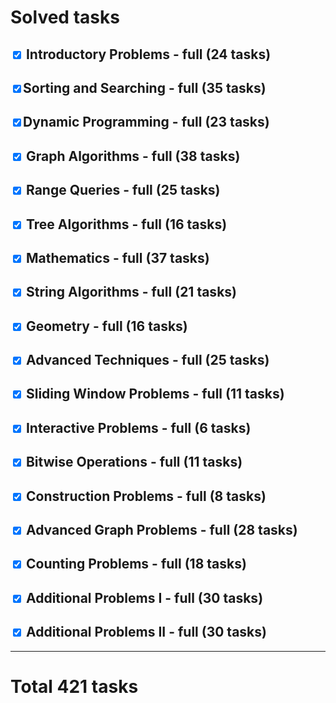 # Solved tasks

## <input type="checkbox" checked> Introductory Problems - full (24 tasks)

## <input type="checkbox" checked>Sorting and Searching - full (35 tasks)

## <input type="checkbox" checked>Dynamic Programming - full (23 tasks)

## <input type="checkbox" checked> Graph Algorithms - full (38 tasks)

## <input type="checkbox" checked>  Range Queries - full (25 tasks)

## <input type="checkbox" checked> Tree Algorithms - full (16 tasks)

## <input type="checkbox" checked> Mathematics - full (37 tasks)

## <input type="checkbox" checked> String Algorithms - full (21 tasks) 

## <input type="checkbox"  checked> Geometry - full (16 tasks)

## <input type="checkbox" checked> Advanced Techniques - full (25 tasks)

## <input type="checkbox" checked> Sliding Window Problems - full (11 tasks)

## <input type="checkbox" checked> Interactive Problems - full (6 tasks)

## <input type="checkbox" checked> Bitwise Operations - full  (11 tasks)

## <input type="checkbox" checked> Construction Problems - full  (8 tasks)

## <input type="checkbox" checked> Advanced Graph Problems - full  (28 tasks)

## <input type="checkbox" checked> Counting Problems - full  (18 tasks)

## <input type="checkbox" checked> Additional Problems I - full  (30 tasks)

## <input type="checkbox" checked> Additional Problems II - full  (30 tasks)
______________________  
# Total 421 tasks




